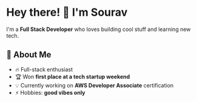 # Hey there! 👋 I'm Sourav

I'm a **Full Stack Developer** who loves building cool stuff and learning new tech.

## 🚀 About Me
- 🔥 Full-stack enthusiast 
- 🏆 Won **first place at a tech startup weekend**
- 💡 Currently working on **AWS Developer Associate** certification
- ⚡ Hobbies: **good vibes only**
